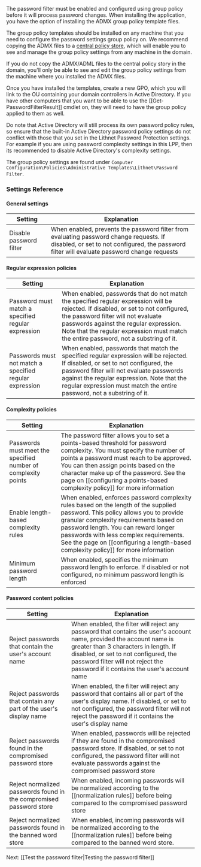 The password filter must be enabled and configured using group policy before it will process password changes. When installing the application, you have the option of installing the ADMX group policy template files. 

The group policy templates should be installed on any machine that you need to configure the password settings group policy on. We recommend copying the ADMX files to a [central policy store](https://support.microsoft.com/en-au/help/3087759/how-to-create-and-manage-the-central-store-for-group-policy-administra), which will enable you to see and manage the group policy settings from any machine in the domain.

If you do not copy the ADMX/ADML files to the central policy story in the domain, you'll only be able to see and edit the group policy settings from the machine where you installed the ADMX files.

Once you have installed the templates, create a new GPO, which you will link to the OU containing your domain controllers in Active Directory. If you have other computers that you want to be able to use the [[Get‐PasswordFilterResult]] cmdlet on, they will need to have the group policy applied to them as well.

Do note that Active Directory will still process its own password policy rules, so ensure that the built-in Active Directory password policy settings do not conflict with those that you set in the Lithnet Password Protection settings. For example if you are using password complexity settings in this LPP, then its recommended to disable Active Directory's complexity settings.

The group policy settings are found under `Computer Configuration\Policies\Administrative Templates\Lithnet\Password Filter`.

### Settings Reference
#### General settings
| Setting | Explanation |
| --- | --- |
| Disable password filter | When enabled, prevents the password filter from evaluating password change requests. If disabled, or set to not configured, the password filter will evaluate password change requests |

#### Regular expression policies
| Setting | Explanation | 
| --- | --- |
| Password must match a specified regular expression | When enabled, passwords that do not match the specified regular expression will be rejected. If disabled, or set to not configured, the password filter will not evaluate passwords against the regular expression. Note that the regular expression must match the entire password, not a substring of it. |
| Passwords must not match a specified regular expression | When enabled, passwords that match the specified regular expression will be rejected. If disabled, or set to not configured, the password filter will not evaluate passwords against the regular expression. Note that the regular expression must match the entire password, not a substring of it. |

#### Complexity policies
| Setting | Explanation |
| --- | --- |
| Passwords must meet the specified number of complexity points | The password filter allows you to set a points-based threshold for password complexity. You must specify the number of points a password must reach to be approved. You can then assign points based on the character make up of the password. See the page on [[configuring a points-based complexity policy]] for more information | 
| Enable length-based complexity rules | When enabled, enforces password complexity rules based on the length of the supplied password. This policy allows you to provide granular complexity requirements based on password length. You can reward longer passwords with less complex requirements. See the page on [[configuring a length-based complexity policy]] for more information |
| Minimum password length | When enabled, specifies the minimum password length to enforce. If disabled or not configured, no minimum password length is enforced | 

#### Password content policies
| Setting | Explanation |
| --- | --- |
| Reject passwords that contain the user's account name | When enabled, the filter will reject any password that contains the user's account name, provided the account name is greater than 3 characters in length. If disabled, or set to not configured, the password filter will not reject the password if it contains the user's account name |
| Reject passwords that contain any part of the user's display name | When enabled, the filter will reject any password that contains all or part of the user's display name. If disabled, or set to not configured, the password filter will not reject the password if it contains the user's display name |
| Reject passwords found in the compromised password store | When enabled, passwords will be rejected if they are found in the compromised password store. If disabled, or set to not configured, the password filter will not evaluate passwords against the compromised password store |
| Reject normalized passwords found in the compromised password store | When enabled, incoming passwords will be normalized according to the [[normalization rules]] before being compared to the compromised password store | 
| Reject normalized passwords found in the banned word store | When enabled, incoming passwords will be normalized according to the [[normalization rules]] before being compared to the banned word store. |

Next: [[Test the password filter|Testing the password filter]]